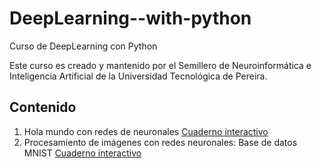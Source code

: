 # DeepLearning--with-python
Curso de DeepLearning con Python 


Este curso es creado y mantenido por el Semillero de Neuroinformática e Inteligencia Artificial de la Universidad Tecnológica de Pereira.
## Contenido
1.    Hola mundo con redes de neuronales [Cuaderno interactivo](https://github.com/Semillero-de-Neuroinformatica-IA/DeepLearning--with-python/blob/main/Hello_World_NN.ipynb)
2.    Procesamiento de imágenes con redes neuronales: Base de datos MNIST [Cuaderno interactivo](https://github.com/Semillero-de-Neuroinformatica-IA/DeepLearning--with-python/blob/main/Mnist.ipynb)
